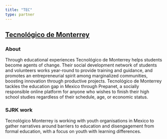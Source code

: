 ```yaml
---
title: "TEC"
type: partner
---
```

<h2 class="partner"><a href="http://tec.mx/en">Tecnol&oacute;gico de Monterrey</a></h2>

<h3 class="partner-heading">About</h3>

Through educational experiences Tecnológico de Monterrey helps students become agents of change. Their social development network of students and volunteers works year-round to provide training and guidance, and promotes an entrepreneurial spirit among marginalized communities, boosting innovation through productive projects. Tecnológico de Monterrey tackles the education gap in Mexico through Prepanet, a socially responsible online platform for anyone who wishes to finish their high school studies regardless of their schedule, age, or economic status.

<h3 class="partner-heading">SJRK work</h3>

Tecnológico Monterrey is working with youth organisations in Mexico to gather narratives around barriers to education and disengagement from formal education, with a focus on youth with learning differences.
